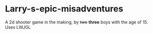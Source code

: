 Larry-s-epic-misadventures
==========================
A 2d shooter game in the making, by ~~two~~ **three** boys with the age of 15. Uses LWJGL
